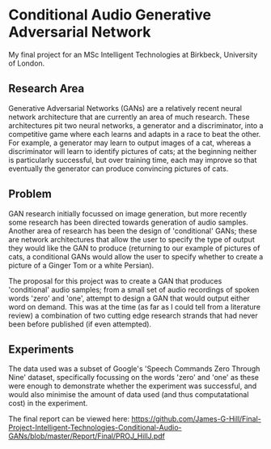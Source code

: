 # Conditional Audio Generative Adversarial Network

My final project for an MSc Intelligent Technologies at Birkbeck, University of London.

## Research Area

Generative Adversarial Networks (GANs) are a relatively recent neural network architecture that are currently an area of much research.
These architectures pit two neural networks, a generator and a discriminator, into a competitive game where each learns and adapts in a race to beat the other.
For example, a generator may learn to output images of a cat, whereas a discriminator will learn to identify pictures of cats; at the beginning neither is particularly successful, but over training time, each may improve so that eventually the generator can produce convincing pictures of cats.

## Problem

GAN research initially focussed on image generation, but more recently some research has been directed towards generation of audio samples.
Another area of research has been the design of 'conditional' GANs; these are network architectures that allow the user to specify the type of output they would like the GAN to produce (returning to our example of pictures of cats, a conditional GANs would allow the user to specify whether to create a picture of a Ginger Tom or a white Persian).

The proposal for this project was to create a GAN that produces 'conditional' audio samples; from a small set of audio recordings of spoken words 'zero' and 'one', attempt to design a GAN that would output either word on demand.
This was at the time (as far as I could tell from a literature review) a combination of two cutting edge research strands that had never been before published (if even attempted).

## Experiments

The data used was a subset of Google's 'Speech Commands Zero Through Nine' dataset, specifically focussing on the words 'zero' and 'one' as these were enough to demonstrate whether the experiment was successful, and would also minimise the amount of data used (and thus computatational cost) in the experiment.



The final report can be viewed here:
https://github.com/James-G-Hill/Final-Project-Intelligent-Technologies-Conditional-Audio-GANs/blob/master/Report/Final/PROJ_HillJ.pdf
